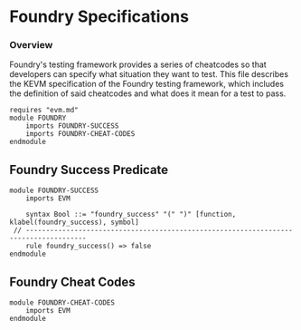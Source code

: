 Foundry Specifications
======================

### Overview

Foundry's testing framework provides a series of cheatcodes so that developers can specify what situation they want to test.
This file describes the KEVM specification of the Foundry testing framework, which includes the definition of said cheatcodes and what does it mean for a test to pass.

```k
requires "evm.md"
module FOUNDRY
    imports FOUNDRY-SUCCESS
    imports FOUNDRY-CHEAT-CODES
endmodule
```

Foundry Success Predicate
-------------------------

```k
module FOUNDRY-SUCCESS
    imports EVM

    syntax Bool ::= "foundry_success" "(" ")" [function, klabel(foundry_success), symbol]
 // -------------------------------------------------------------------------------------
    rule foundry_success() => false
endmodule
```

Foundry Cheat Codes
-------------------

```k
module FOUNDRY-CHEAT-CODES
    imports EVM
endmodule
```

